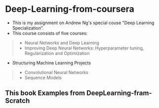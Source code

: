 # Deep-Learning-from-coursera
* This is my assignment on Andrew Ng's special couse "Deep Learning Specialization".
* This course consists of five courses:
>* Neural Networks and Deep Learning
>* Improving Deep Neural Networks: Hyperparameter tuning, Regularization and Optimization
- Structuring Machine Learning Projects
>- Convolutional Neural Networks
>- Sequence Models

## This book Examples from DeepLearning-fram-Scratch
